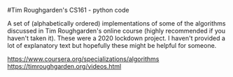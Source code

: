 #Tim Roughgarden's CS161 - python code

A set of (alphabetically ordered) implementations of some of the algorithms discussed in Tim Roughgarden's online course (highly recommended if you haven't taken it). These were a 2020 lockdown project. I haven't provided a lot of explanatory text but hopefully these might be helpful for someone.

https://www.coursera.org/specializations/algorithms
https://timroughgarden.org/videos.html
